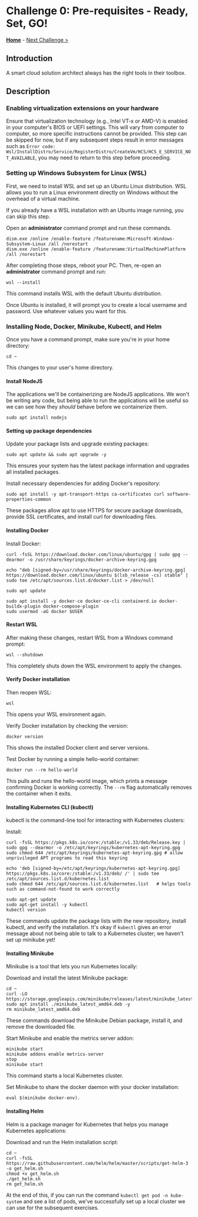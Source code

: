 # Challenge 0: Pre-requisites - Ready, Set, GO! 

**[Home](../README.md)** - [Next Challenge >](./01-containers.md)

## Introduction

A smart cloud solution architect always has the right tools in their toolbox. 

## Description

### Enabling virtualization extensions on your hardware

Ensure that virtualization technology (e.g., Intel VT-x or AMD-V) is enabled in your computer's BIOS or UEFI settings. This will vary from computer to computer, so more specific instructions cannot be provided. This step can be skipped for now, but if any subsequent steps result in error messages such as `Error code: Wsl/InstallDistro/Service/RegisterDistro/CreateVm/HCS/HCS_E_SERVICE_NOT_AVAILABLE`, you may need to return to this step before proceeding.

### Setting up Windows Subsystem for Linux (WSL)

First, we need to install WSL and set up an Ubuntu Linux distribution. WSL allows you to run a Linux environment directly on Windows without the overhead of a virtual machine.

If you already have a WSL installation with an Ubuntu image running, you can skip this step.

Open an **administrator** command prompt and run these commands.
```
dism.exe /online /enable-feature /featurename:Microsoft-Windows-Subsystem-Linux /all /norestart
dism.exe /online /enable-feature /featurename:VirtualMachinePlatform /all /norestart
```

After completing those steps, reboot your PC. Then, re-open an **administrator** command prompt and run:
```
wsl --install
```
This command installs WSL with the default Ubuntu distribution.

Once Ubuntu is installed, it will prompt you to create a local username and password. Use whatever values you want for this.

### Installing Node, Docker, Minikube, Kubectl, and Helm

Once you have a command prompt, make sure you're in your home directory:
```
cd ~
```
This changes to your user's home directory.

#### Install NodeJS
The applications we'll be containerizing are NodeJS applications. We won't be writing any code, but being able to run the applications will be useful so we can see how they *should* behave before we containerize them.

```
sudo apt install nodejs
```

#### Setting up package dependencies

Update your package lists and upgrade existing packages:
```
sudo apt update && sudo apt upgrade -y
```
This ensures your system has the latest package information and upgrades all installed packages.

Install necessary dependencies for adding Docker's repository:
```
sudo apt install -y apt-transport-https ca-certificates curl software-properties-common
```
These packages allow apt to use HTTPS for secure package downloads, provide SSL certificates, and install curl for downloading files.

#### Installing Docker

Install Docker:

```
curl -fsSL https://download.docker.com/linux/ubuntu/gpg | sudo gpg --dearmor -o /usr/share/keyrings/docker-archive-keyring.gpg

echo "deb [signed-by=/usr/share/keyrings/docker-archive-keyring.gpg] https://download.docker.com/linux/ubuntu $(lsb_release -cs) stable" | sudo tee /etc/apt/sources.list.d/docker.list > /dev/null

sudo apt update

sudo apt install -y docker-ce docker-ce-cli containerd.io docker-buildx-plugin docker-compose-plugin
sudo usermod -aG docker $USER
```

#### Restart WSL
After making these changes, restart WSL from a Windows command prompt:
```
wsl --shutdown
```
This completely shuts down the WSL environment to apply the changes.

#### Verify Docker installation

Then reopen WSL:
```
wsl
```
This opens your WSL environment again.

Verify Docker installation by checking the version:
```
docker version
```
This shows the installed Docker client and server versions.

Test Docker by running a simple hello-world container:
```
docker run --rm hello-world
```
This pulls and runs the hello-world image, which prints a message confirming Docker is working correctly. The `--rm` flag automatically removes the container when it exits.

#### Installing Kubernetes CLI (kubectl)

kubectl is the command-line tool for interacting with Kubernetes clusters:

Install:
```
curl -fsSL https://pkgs.k8s.io/core:/stable:/v1.33/deb/Release.key | sudo gpg --dearmor -o /etc/apt/keyrings/kubernetes-apt-keyring.gpg
sudo chmod 644 /etc/apt/keyrings/kubernetes-apt-keyring.gpg # allow unprivileged APT programs to read this keyring

echo 'deb [signed-by=/etc/apt/keyrings/kubernetes-apt-keyring.gpg] https://pkgs.k8s.io/core:/stable:/v1.33/deb/ /' | sudo tee /etc/apt/sources.list.d/kubernetes.list
sudo chmod 644 /etc/apt/sources.list.d/kubernetes.list   # helps tools such as command-not-found to work correctly

sudo apt-get update
sudo apt-get install -y kubectl
kubectl version
```
These commands update the package lists with the new repository, install kubectl, and verify the installation. It's okay if `kubectl` gives an error message about not being able to talk to a Kubernetes cluster; we haven't set up minikube yet!

#### Installing Minikube

Minikube is a tool that lets you run Kubernetes locally:

Download and install the latest Minikube package:
```
cd ~
curl -LO https://storage.googleapis.com/minikube/releases/latest/minikube_latest_amd64.deb
sudo apt install ./minikube_latest_amd64.deb -y
rm minikube_latest_amd64.deb
```
These commands download the Minikube Debian package, install it, and remove the downloaded file.

Start Minikube and enable the metrics server addon:
```
minikube start
minikube addons enable metrics-server
stop
minikube start
```
This command starts a local Kubernetes cluster.

Set Minikube to share the docker daemon with your docker installation:
```
eval $(minikube docker-env).
```

#### Installing Helm

Helm is a package manager for Kubernetes that helps you manage Kubernetes applications:

Download and run the Helm installation script:
```
cd ~
curl -fsSL https://raw.githubusercontent.com/helm/helm/master/scripts/get-helm-3 -o get_helm.sh
chmod +x get_helm.sh
./get_helm.sh
rm get_helm.sh
```

At the end of this, if you can run the command `kubectl get pod -n kube-system` and see a list of pods, we've successfully set up a local cluster we can use for the subsequent exercises.